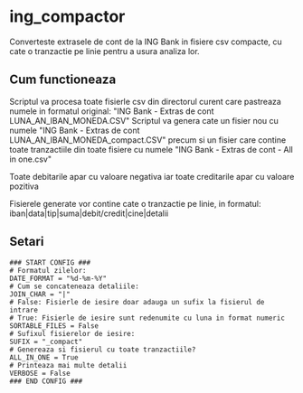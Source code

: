 # ing_compactor

Converteste extrasele de cont de la ING Bank in fisiere csv compacte, cu cate o tranzactie pe linie pentru a usura analiza lor.

## Cum functioneaza
Scriptul va procesa toate fisierle csv din directorul curent care pastreaza numele in formatul original: "ING Bank - Extras de cont LUNA_AN_IBAN_MONEDA.CSV"
Scriptul va genera cate un fisier nou cu numele "ING Bank - Extras de cont LUNA_AN_IBAN_MONEDA_compact.CSV" precum si un fisier care contine toate tranzactiile din toate fisiere cu numele "ING Bank - Extras de cont - All in one.csv"

Toate debitarile apar cu valoare negativa iar toate creditarile apar cu valoare pozitiva

Fisierele generate vor contine cate o tranzactie pe linie, in formatul:
iban|data|tip|suma|debit/credit|cine|detalii

## Setari
```
### START CONFIG ###
# Formatul zilelor:
DATE_FORMAT = "%d-%m-%Y"
# Cum se concateneaza detaliile:
JOIN_CHAR = "|"
# False: Fisierle de iesire doar adauga un sufix la fisierul de intrare
# True: Fisierle de iesire sunt redenumite cu luna in format numeric
SORTABLE_FILES = False
# Sufixul fisierelor de iesire:
SUFIX = "_compact"
# Genereaza si fisierul cu toate tranzactiile?
ALL_IN_ONE = True
# Printeaza mai multe detalii
VERBOSE = False
### END CONFIG ###
```